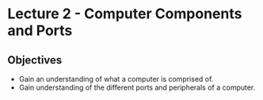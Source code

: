# Lecture 2 - Computer Components and Ports

## Objectives
+ Gain an understanding of what a computer is comprised of. 
+ Gain understanding of the different ports and peripherals of a computer.